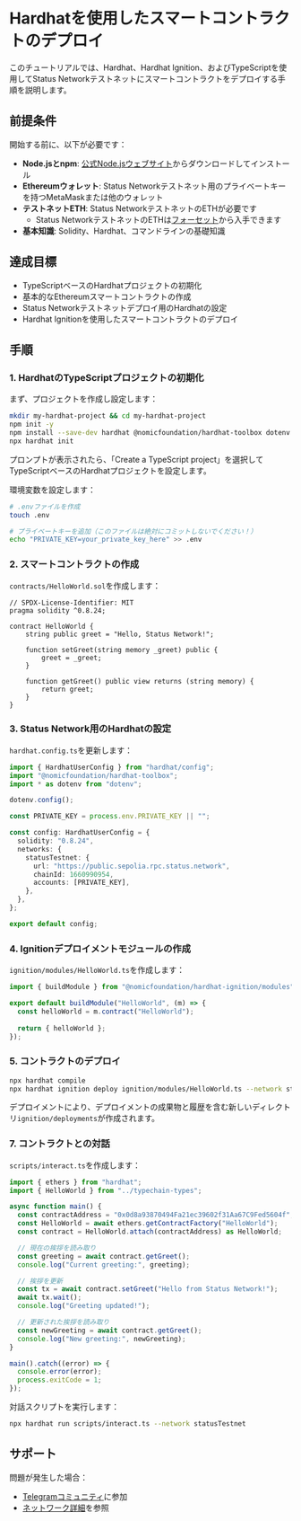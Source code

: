 # Hardhatを使用したスマートコントラクトのデプロイ

このチュートリアルでは、Hardhat、Hardhat Ignition、およびTypeScriptを使用してStatus Networkテストネットにスマートコントラクトをデプロイする手順を説明します。

## 前提条件

開始する前に、以下が必要です：

- **Node.jsとnpm**: [公式Node.jsウェブサイト](https://nodejs.org/)からダウンロードしてインストール
- **Ethereumウォレット**: Status Networkテストネット用のプライベートキーを持つMetaMaskまたは他のウォレット
- **テストネットETH**: Status NetworkテストネットのETHが必要です
  - Status NetworkテストネットのETHは[フォーセット](/tools/testnet-faucets)から入手できます
- **基本知識**: Solidity、Hardhat、コマンドラインの基礎知識

## 達成目標

- TypeScriptベースのHardhatプロジェクトの初期化
- 基本的なEthereumスマートコントラクトの作成
- Status Networkテストネットデプロイ用のHardhatの設定
- Hardhat Ignitionを使用したスマートコントラクトのデプロイ

## 手順

### 1. HardhatのTypeScriptプロジェクトの初期化

まず、プロジェクトを作成し設定します：

```bash
mkdir my-hardhat-project && cd my-hardhat-project
npm init -y
npm install --save-dev hardhat @nomicfoundation/hardhat-toolbox dotenv
npx hardhat init
```

プロンプトが表示されたら、「Create a TypeScript project」を選択してTypeScriptベースのHardhatプロジェクトを設定します。

環境変数を設定します：

```bash
# .envファイルを作成
touch .env

# プライベートキーを追加（このファイルは絶対にコミットしないでください！）
echo "PRIVATE_KEY=your_private_key_here" >> .env
```

### 2. スマートコントラクトの作成

`contracts/HelloWorld.sol`を作成します：

```solidity
// SPDX-License-Identifier: MIT
pragma solidity ^0.8.24;

contract HelloWorld {
    string public greet = "Hello, Status Network!";

    function setGreet(string memory _greet) public {
        greet = _greet;
    }

    function getGreet() public view returns (string memory) {
        return greet;
    }
}
```

### 3. Status Network用のHardhatの設定

`hardhat.config.ts`を更新します：

```typescript
import { HardhatUserConfig } from "hardhat/config";
import "@nomicfoundation/hardhat-toolbox";
import * as dotenv from "dotenv";

dotenv.config();

const PRIVATE_KEY = process.env.PRIVATE_KEY || "";

const config: HardhatUserConfig = {
  solidity: "0.8.24",
  networks: {
    statusTestnet: {
      url: "https://public.sepolia.rpc.status.network",
      chainId: 1660990954,
      accounts: [PRIVATE_KEY],
    },
  },
};

export default config;
```

### 4. Ignitionデプロイメントモジュールの作成

`ignition/modules/HelloWorld.ts`を作成します：

```typescript
import { buildModule } from "@nomicfoundation/hardhat-ignition/modules";

export default buildModule("HelloWorld", (m) => {
  const helloWorld = m.contract("HelloWorld");
  
  return { helloWorld };
});
```

### 5. コントラクトのデプロイ

```bash
npx hardhat compile
npx hardhat ignition deploy ignition/modules/HelloWorld.ts --network statusTestnet
```

デプロイメントにより、デプロイメントの成果物と履歴を含む新しいディレクトリ`ignition/deployments`が作成されます。

### 7. コントラクトとの対話

`scripts/interact.ts`を作成します：

```typescript
import { ethers } from "hardhat";
import { HelloWorld } from "../typechain-types";

async function main() {
  const contractAddress = "0x0d8a93870494Fa21ec39602f31Aa67C9Fed5604f";
  const HelloWorld = await ethers.getContractFactory("HelloWorld");
  const contract = HelloWorld.attach(contractAddress) as HelloWorld;

  // 現在の挨拶を読み取り
  const greeting = await contract.getGreet();
  console.log("Current greeting:", greeting);

  // 挨拶を更新
  const tx = await contract.setGreet("Hello from Status Network!");
  await tx.wait();
  console.log("Greeting updated!");

  // 更新された挨拶を読み取り
  const newGreeting = await contract.getGreet();
  console.log("New greeting:", newGreeting);
}

main().catch((error) => {
  console.error(error);
  process.exitCode = 1;
});
```

対話スクリプトを実行します：

```bash
npx hardhat run scripts/interact.ts --network statusTestnet
```

## サポート

問題が発生した場合：
- [Telegramコミュニティ](https://t.me/statusl2)に参加
- [ネットワーク詳細](/general-info/network-details)を参照
